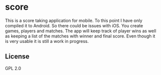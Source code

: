 # score

This is a score taking application for mobile. To this point I have only compiled it to Android. 
So there could be issues with iOS. You create games, players and matches. The app will keep track of player wins
as well as keeping a list of the matches with winner and final score. Even though it is very usable it is still a work
in progress.

## License

GPL 2.0
